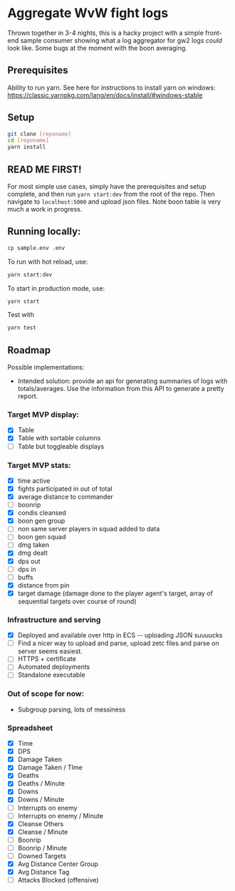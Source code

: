 # Aggregate WvW fight logs

Thrown together in 3-4 nights, this is a hacky project with a simple front-end sample consumer showing what a log aggregator for gw2 logs _could_ look like. Some bugs at the moment with the boon averaging.

## Prerequisites

Ability to run yarn. See here for instructions to install yarn on windows: <https://classic.yarnpkg.com/lang/en/docs/install/#windows-stable>

## Setup

```bash
git clone [reponame]
cd [reponame]
yarn install
```

## READ ME FIRST!

For most simple use cases, simply have the prerequisites and setup complete, and then run `yarn start:dev` from the root of the repo. Then navigate to `localhost:5000` and upload json files. Note boon table is very much a work in progress.

## Running locally:

```bash
cp sample.env .env
```

To run with hot reload, use:

```bash
yarn start:dev
```

To start in production mode, use:

```bash
yarn start
```

Test with

```bash
yarn test
```

## Roadmap

Possible implementations:

- Intended solution: provide an api for generating summaries of logs with totals/averages. Use the information from this API to generate a pretty report.

### Target MVP display:

- [x] Table
- [x] Table with sortable columns
- [ ] Table but toggleable displays

### Target MVP stats:

- [x] time active
- [x] fights participated in out of total
- [x] average distance to commander
- [ ] boonrip
- [x] condis cleansed
- [x] boon gen group
- [ ] non same server players in squad added to data
- [ ] boon gen squad
- [ ] dmg taken
- [x] dmg dealt
- [x] dps out
- [ ] dps in
- [ ] buffs
- [x] distance from pin
- [x] target damage (damage done to the player agent's target, array of sequential targets over course of round)

### Infrastructure and serving

- [x] Deployed and available over http in ECS -- uploading JSON suuuucks
- [ ] Find a nicer way to upload and parse, upload zetc files and parse on server seems easiest.
- [ ] HTTPS + certificate
- [ ] Automated deployments
- [ ] Standalone executable

### Out of scope for now:

- Subgroup parsing, lots of messiness

### Spreadsheet

- [x] Time
- [x] DPS
- [x] Damage Taken
- [x] Damage Taken / TIme
- [x] Deaths
- [x] Deaths / Minute
- [x] Downs
- [x] Downs / Minute
- [ ] Interrupts on enemy
- [ ] Interrupts on enemy / Minute
- [x] Cleanse Others
- [x] Cleanse / Minute
- [ ] Boonrip
- [ ] Boonrip / Minute
- [ ] Downed Targets
- [x] Avg Distance Center Group
- [x] Avg Distance Tag
- [ ] Attacks Blocked (offensive)
